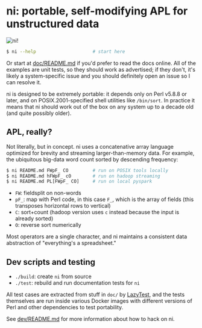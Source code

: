 # ni: portable, self-modifying APL for unstructured data
![ni!](http://spencertipping.com/ni.png)

```sh
$ ni --help                     # start here
```

Or start at [doc/README.md](doc/README.md) if you'd prefer to read the docs
online. All of the examples are unit tests, so they should work as advertised;
if they don't, it's likely a system-specific issue and you should definitely
open an issue so I can resolve it.

ni is designed to be extremely portable: it depends only on Perl v5.8.8 or
later, and on POSIX.2001-specified shell utilities like `/bin/sort`. In
practice it means that ni should work out of the box on any system up to a
decade old (and quite possibly older).

## APL, really?
Not literally, but in concept. ni uses a concatenative array language optimized
for brevity and streaming larger-than-memory data. For example, the ubiquitous
big-data word count sorted by descending frequency:

```sh
$ ni README.md FWpF_ CO         # run on POSIX tools locally
$ ni README.md hFWpF_ cO        # run on hadoop streaming
$ ni README.md PL[FWpF_ CO]     # run on local pyspark
```

- `FW`: fieldsplit on non-words
- `pF_`: map with Perl code, in this case `F_`, which is the array of fields
  (this transposes horizontal rows to vertical)
- `C`: sort+count (hadoop version uses `c` instead because the input is already
  sorted)
- `O`: reverse sort numerically

Most operators are a single character, and ni maintains a consistent data
abstraction of "everything's a spreadsheet."

## Dev scripts and testing
- `./build`: create `ni` from source
- `./test`: rebuild and run documentation tests for `ni`

All test cases are extracted from stuff in `doc/` by
[LazyTest](https://github.com/spencertipping/lazytest), and the tests
themselves are run inside various Docker images with different versions of
Perl and other dependencies to test portability.

See [dev/README.md](dev/README.md) for more information about how to hack on
ni.
